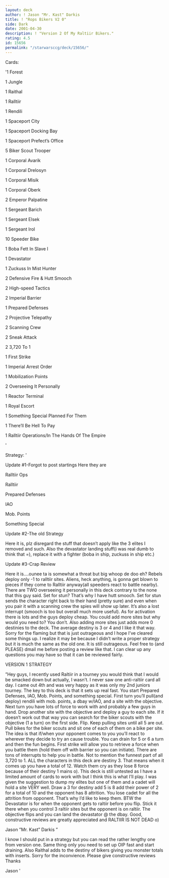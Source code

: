 ```yaml
---
layout: deck
author: ! Jason "Mr. Kast" Darkis
title: ! "Rops Bikers V2 0"
side: Dark
date: 2001-04-30
description: ! "Version 2 Of My Raltiir Bikers."
rating: 4.5
id: 15656
permalink: "/starwarsccg/deck/15656/"
---
```

Cards: 

'1 Forest  

1 Jungle  

1 Raithal  

1 Ralltiir  

1 Rendili  

1 Spaceport City  

1 Spaceport Docking Bay  

1 Spaceport Prefect’s Office  

5 Biker Scout Trooper 

1 Corporal Avarik  

1 Corporal Drelosyn  

1 Corporal Misik  

1 Corporal Oberk  

2 Emperor Palpatine  

1 Sergeant Barich  

1 Sergeant Elsek  

1 Sergeant Irol  

10 Speeder Bike 

1 Boba Fett In Slave I  

1 Devastator  

1 Zuckuss In Mist Hunter  

2 Defensive Fire & Hutt Smooch  

2 High-speed Tactics  

2 Imperial Barrier 

1 Prepared Defenses  

2 Projective Telepathy  

2 Scanning Crew 

2 Sneak Attack  

2 3,720 To 1  

1 First Strike  

1 Imperial Arrest Order  

1 Mobilization Points  

2 Overseeing It Personally  

1 Reactor Terminal 

1 Royal Escort  

1 Something Special Planned For Them  

1 There’ll Be Hell To Pay    

1 Ralltiir Operations/In The Hands Of The Empire

'

Strategy: '

Update #1-Forgot to post startings Here they are

Ralltiir Ops

Ralltiir

Prepared Defenses

IAO

Mob. Points

Something Special


Update #2-The old Strategy

Here it is, plz disregard the stuff that doesn’t apply like the 3 elites I removed and such. Also the devastator landing stuff(i was real dumb to think that =), replace it with a fighter (boba in ship, zuckuss in ship etc.)


Update #3-Crap Review

Here it is....ounee ta is somewhat a threat but big whoop de doo eh? Rebels deploy only -1 to ralltiir sites. Aliens, heck anything, is gonna get blown to pieces if they come to Ralltiir anyway(all speeders react to battle nearby). There are TWO overseeing it personally in this deck contrary to the none that this guy said. Set for stun? That’s why I have hutt smooch. Set for stun sends the character right back to their hand (pretty sure) and even when you pair it with a scanning crew the spies will show up later. It’s also a lost interrupt (smooch is too but overall much more useful). As for activation there is lots and the guys deploy cheap. You could add more sites but why would you need to? You don’t. Also adding more sites just adds more 0 destinies to the deck. The average destiny is 3 or 4 and I like it that way. Sorry for the flaming but that is just outrageous and I hope I’ve cleared some things up. I realize it may be because I didn’t write a proper strategy but it is much the same as the old one. It is still outrageous. Feel free to (and PLEASE) dmail me before posting a review like that. I can clear up any questions you may have so that it can be reviewed fairly.


VERSION 1 STRATEGY

”Hey guys, I recently used Raltiir in a tourney you would think that I would be smacked down but actually, I wasn’t. I never saw one anti-raltiir card all day. I came out 4th and was very happy as it was only my 2nd juniors tourney. The key to this deck is that it sets up real fast. You start Prepared Defenses, IAO, Mob. Points, and something special. First turn you’ll pull(and deploy) rendili with mob. points, a dbay w/IAO, and a site with the objective. Next turn you have lots of force to work with and probably a few guys in hand. Drop another site with the objective and deploy a guy to each site. If it doesn’t work out that way you can search for the biker scouts with the objective (1 a turn) on the first side. Flip. Keep pulling sites until all 5 are out. Pull bikes for the biker scouts and sit one of each of them on a bike per site. The idea is that if/when your opponent comes to you you’ll react to wherever they decide to try an cause trouble. You can drain for 5 or 6 a turn and then the fun begins. First strike will allow you to retrieve a force when you battle them (hold them off with barrier so you can initiate). There are tons of interrupts to help you in battle. Not to mention the funnest part of all 3,720 to 1. ALL the characters in this deck are destiny 3. That means when it comes up you have a total of 12. Watch them cry as they lose 8 force because of their destiny 1 mains o). This deck is still untested as I have a limited amount of cards to work with but I think this is what I’ll play. I was given the suggestion to dump my elites but one of them and a cadet will hold a site VERY well. Draw a 3 for destiny add 5 is 8 add their power of 2 for a total of 10 and the opponent has 8 attrition. You lose cadet for all the attrition from opponent. That’s why I’d like to keep them. BTW the Devastator is for when the opponent gets to raltiir before you flip. Stick it there when you control 3 raltiir sites but the opponent is on raltiir. The objective flips and you can land the devastator @ the dbay. Good, constructive reviews are greatly appreciated and RALTIIR IS NOT DEAD o) 

Jason ”Mr. Kast” Darkis ” 


I know I should put in a strategy but you can read the rather lengthy one from version one. Same thing only you need to set up OIP fast and start draining. Also Raithal adds to the destiny of bikers giving you monster totals with inserts. Sorry for the inconvience. Please give constructive reviews Thanks

Jason     '
